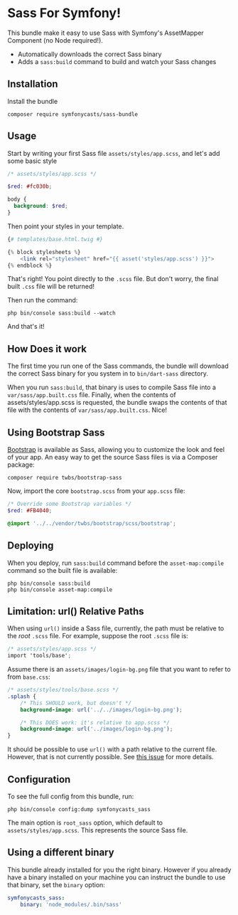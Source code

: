 # Sass For Symfony!

This bundle make it easy to use Sass with Symfony's AssetMapper Component
(no Node required!).

- Automatically downloads the correct Sass binary
- Adds a `sass:build` command to build and watch your Sass changes

## Installation

Install the bundle

```shell
composer require symfonycasts/sass-bundle
```

## Usage

Start by writing your first Sass file `assets/styles/app.scss`, and let's add some basic style

```scss
/* assets/styles/app.scss */

$red: #fc030b;

body {
  background: $red;
}
```

Then point your styles in your template.

```php
{# templates/base.html.twig #}

{% block stylesheets %}
    <link rel="stylesheet" href="{{ asset('styles/app.scss') }}">
{% endblock %}
```

That's right! You point directly to the `.scss` file. But don't worry, the final built `.css` file will be returned!

Then run the command:

```shell
php bin/console sass:build --watch
```

And that's it!

## How Does it work

The first time you run one of the Sass commands, the bundle will download the correct Sass binary for you system in to `bin/dart-sass`
directory.

When you run `sass:build`, that binary is uses to compile Sass file into a
`var/sass/app.built.css` file. Finally, when the contents of assets/styles/app.scss is requested, the bundle swaps the contents of that file
with the contents of `var/sass/app.built.css`. Nice!

## Using Bootstrap Sass

[Bootstrap](https://getbootstrap.com/) is available as Sass, allowing you to customize
the look and feel of your app. An easy way to get the source Sass files is via
a Composer package:

```shell
composer require twbs/bootstrap-sass
```

Now, import the core `bootstrap.scss` from your `app.scss` file:

```scss
/* Override some Bootstrap variables */
$red: #FB4040;

@import '../../vendor/twbs/bootstrap/scss/bootstrap';
```

## Deploying

When you deploy, run `sass:build` command before the `asset-map:compile` command so the built file is available:
```shell
php bin/console sass:build
php bin/console asset-map:compile
```

## Limitation: url() Relative Paths

When using `url()` inside a Sass file, currently, the path must be relative to
the *root* `.scss` file. For example, suppose the root `.scss` file is:

```scss
/* assets/styles/app.scss */
import 'tools/base';
```

Assume there is an `assets/images/login-bg.png` file that you want to refer
to from `base.css`:

```scss
/* assets/styles/tools/base.scss */
.splash {
    /* This SHOULD work, but doesn't */
    background-image: url('../../images/login-bg.png');

    /* This DOES work: it's relative to app.scss */
    background-image: url('../images/login-bg.png');
}
```

It should be possible to use `url()` with a path relative to the current file.
However, that is not currently possible. See [this issue](https://github.com/SymfonyCasts/sass-bundle/issues/2)
for more details.

## Configuration

To see the full config from this bundle, run:
```shell
php bin/console config:dump symfonycasts_sass
```
The main option is `root_sass` option, which default to `assets/styles/app.scss`. This represents the source Sass file.

## Using a different binary

This bundle already installed for you the right binary. However if you already have a binary installed on your machine
you can instruct the bundle to use that binary, set the `binary` option:
```yaml
symfonycasts_sass:
    binary: 'node_modules/.bin/sass'
```
